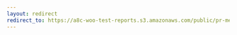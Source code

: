 ```yaml
---
layout: redirect
redirect_to: https://a8c-woo-test-reports.s3.amazonaws.com/public/pr-merge/38137/api/index.html
---
```


